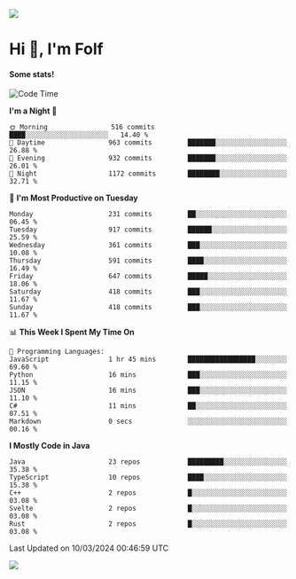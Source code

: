 <img src="https://komarev.com/ghpvc/?username=itsfolf"/>
<h1>Hi 👋, I'm Folf</h1>


#### Some stats!
<!--START_SECTION:waka-->
![Code Time](http://img.shields.io/badge/Code%20Time-2%2C148%20hrs%2027%20mins-blue)

**I'm a Night 🦉** 

```text
🌞 Morning                516 commits         ████░░░░░░░░░░░░░░░░░░░░░   14.40 % 
🌆 Daytime                963 commits         ███████░░░░░░░░░░░░░░░░░░   26.88 % 
🌃 Evening                932 commits         ███████░░░░░░░░░░░░░░░░░░   26.01 % 
🌙 Night                  1172 commits        ████████░░░░░░░░░░░░░░░░░   32.71 % 
```
📅 **I'm Most Productive on Tuesday** 

```text
Monday                   231 commits         ██░░░░░░░░░░░░░░░░░░░░░░░   06.45 % 
Tuesday                  917 commits         ██████░░░░░░░░░░░░░░░░░░░   25.59 % 
Wednesday                361 commits         ███░░░░░░░░░░░░░░░░░░░░░░   10.08 % 
Thursday                 591 commits         ████░░░░░░░░░░░░░░░░░░░░░   16.49 % 
Friday                   647 commits         █████░░░░░░░░░░░░░░░░░░░░   18.06 % 
Saturday                 418 commits         ███░░░░░░░░░░░░░░░░░░░░░░   11.67 % 
Sunday                   418 commits         ███░░░░░░░░░░░░░░░░░░░░░░   11.67 % 
```


📊 **This Week I Spent My Time On** 

```text
💬 Programming Languages: 
JavaScript               1 hr 45 mins        █████████████████░░░░░░░░   69.60 % 
Python                   16 mins             ███░░░░░░░░░░░░░░░░░░░░░░   11.15 % 
JSON                     16 mins             ███░░░░░░░░░░░░░░░░░░░░░░   11.10 % 
C#                       11 mins             ██░░░░░░░░░░░░░░░░░░░░░░░   07.51 % 
Markdown                 0 secs              ░░░░░░░░░░░░░░░░░░░░░░░░░   00.16 % 
```

**I Mostly Code in Java** 

```text
Java                     23 repos            █████████░░░░░░░░░░░░░░░░   35.38 % 
TypeScript               10 repos            ████░░░░░░░░░░░░░░░░░░░░░   15.38 % 
C++                      2 repos             █░░░░░░░░░░░░░░░░░░░░░░░░   03.08 % 
Svelte                   2 repos             █░░░░░░░░░░░░░░░░░░░░░░░░   03.08 % 
Rust                     2 repos             █░░░░░░░░░░░░░░░░░░░░░░░░   03.08 % 
```




 Last Updated on 10/03/2024 00:46:59 UTC
<!--END_SECTION:waka-->
<a src="https://discord.com/users/1090088995976925305"><img src="https://lanyard-profile-readme.vercel.app/api/1090088995976925305"/></a></td> 
